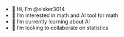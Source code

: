- 👋 Hi, I’m @elsker3014
- 👀 I’m interested in math and AI tool for math
- 🌱 I’m currently learning about AI
- 💞️ I’m looking to collaborate on statistics

<!---
elsker3014/elsker3014 is a ✨ special ✨ repository because its `README.md` (this file) appears on your GitHub profile.
You can click the Preview link to take a look at your changes.
--->

